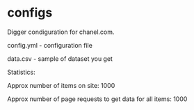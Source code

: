 # configs
Digger condiguration for chanel.com.

config.yml - configuration file

data.csv - sample of dataset you get

Statistics:

Approx number of items on site: 1000

Approx number of page requests to get data for all items: 1000

